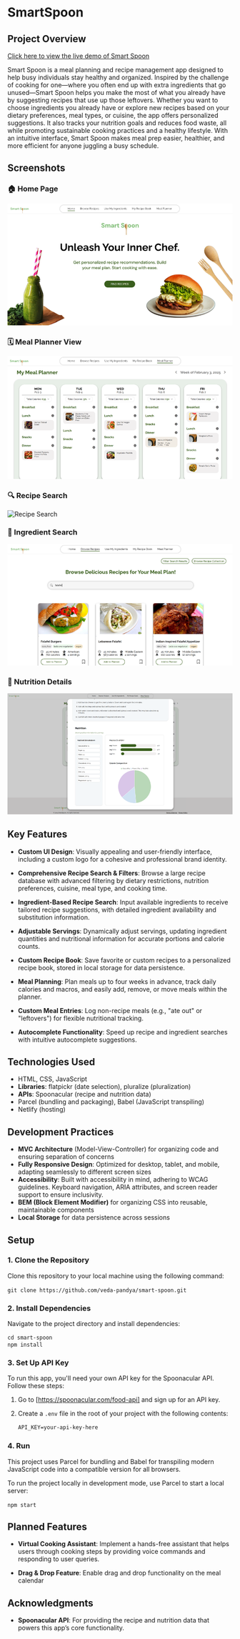 # SmartSpoon

## Project Overview

[Click here to view the live demo of Smart Spoon](https://smart-spoon.netlify.app/#)

Smart Spoon is a meal planning and recipe management app designed to help busy individuals stay healthy and organized. Inspired by the challenge of cooking for one—where you often end up with extra ingredients that go unused—Smart Spoon helps you make the most of what you already have by suggesting recipes that use up those leftovers. Whether you want to choose ingredients you already have or explore new recipes based on your dietary preferences, meal types, or cuisine, the app offers personalized suggestions. It also tracks your nutrition goals and reduces food waste, all while promoting sustainable cooking practices and a healthy lifestyle. With an intuitive interface, Smart Spoon makes meal prep easier, healthier, and more efficient for anyone juggling a busy schedule.

## Screenshots

### 🏠 Home Page

![Home Page](src/images/home-page.png)

### 🗓️ Meal Planner View

![Meal Planner](src/images/meal-planner.png)

### 🔍 Recipe Search

![Recipe Search](src/images/recipe-search.png)

### 🍎 Ingredient Search

![Ingredient Search](src/images/browse-recipes.png)

### 🔬 Nutrition Details

![Nutrition Details](src/images/nutrition-panel.png)

## Key Features

- **Custom UI Design**: Visually appealing and user-friendly interface, including a custom logo for a cohesive and professional brand identity.

- **Comprehensive Recipe Search & Filters**: Browse a large recipe database with advanced filtering by dietary restrictions, nutrition preferences, cuisine, meal type, and cooking time.

- **Ingredient-Based Recipe Search**: Input available ingredients to receive tailored recipe suggestions, with detailed ingredient availability and substitution information.

- **Adjustable Servings**: Dynamically adjust servings, updating ingredient quantities and nutritional information for accurate portions and calorie counts.

- **Custom Recipe Book**: Save favorite or custom recipes to a personalized recipe book, stored in local storage for data persistence.

- **Meal Planning**: Plan meals up to four weeks in advance, track daily calories and macros, and easily add, remove, or move meals within the planner.

- **Custom Meal Entries**: Log non-recipe meals (e.g., "ate out" or "leftovers") for flexible nutritional tracking.

- **Autocomplete Functionality**: Speed up recipe and ingredient searches with intuitive autocomplete suggestions.

## Technologies Used

- HTML, CSS, JavaScript
- **Libraries**: flatpickr (date selection), pluralize (pluralization)
- **APIs**: Spoonacular (recipe and nutrition data)
- Parcel (bundling and packaging), Babel (JavaScript transpiling)
- Netlify (hosting)

## Development Practices

- **MVC Architecture** (Model-View-Controller) for organizing code and ensuring separation of concerns
- **Fully Responsive Design**: Optimized for desktop, tablet, and mobile, adapting seamlessly to different screen sizes
- **Accessibility**: Built with accessibility in mind, adhering to WCAG guidelines. Keyboard navigation, ARIA attributes, and screen reader support to ensure inclusivity.
- **BEM (Block Element Modifier)** for organizing CSS into reusable, maintainable components
- **Local Storage** for data persistence across sessions

## Setup

### 1. Clone the Repository

Clone this repository to your local machine using the following command:

`git clone https://github.com/veda-pandya/smart-spoon.git`

### 2. Install Dependencies

Navigate to the project directory and install dependencies:

```
cd smart-spoon
npm install
```

### 3. Set Up API Key

To run this app, you'll need your own API key for the Spoonacular API. Follow these steps:

1. Go to [https://spoonacular.com/food-api] and sign up for an API key.
2. Create a `.env` file in the root of your project with the following contents:

   ```txt
   API_KEY=your-api-key-here
   ```

### 4. Run

This project uses Parcel for bundling and Babel for transpiling modern JavaScript code into a compatible version for all browsers.

To run the project locally in development mode, use Parcel to start a local server:

`npm start`

## Planned Features

- **Virtual Cooking Assistant**: Implement a hands-free assistant that helps users through cooking steps by providing voice commands and responding to user queries.

- **Drag & Drop Feature**: Enable drag and drop functionality on the meal calendar

## Acknowledgments

- **Spoonacular API**: For providing the recipe and nutrition data that powers this app’s core functionality.
